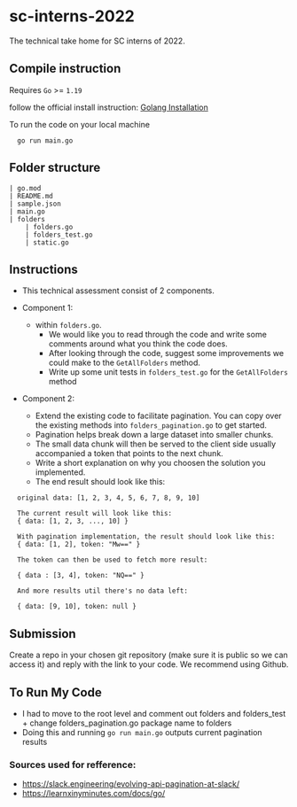 # sc-interns-2022

The technical take home for SC interns of 2022.

## Compile instruction

Requires `Go` >= `1.19`

follow the official install instruction: [Golang Installation](https://go.dev/doc/install)

To run the code on your local machine
```
  go run main.go
```

## Folder structure

```
| go.mod
| README.md
| sample.json
| main.go
| folders
    | folders.go
    | folders_test.go
    | static.go
```

## Instructions

- This technical assessment consist of 2 components.
- Component 1:
  - within `folders.go`. 
    - We would like you to read through the code and write some comments around what you think the code does.
    - After looking through the code, suggest some improvements we could make to the `GetAllFolders` method.
    - Write up some unit tests in `folders_test.go` for the `GetAllFolders` method

- Component 2:
  - Extend the existing code to facilitate pagination. You can copy over the existing methods into `folders_pagination.go` to get started.
  - Pagination helps break down a large dataset into smaller chunks.
  - The small data chunk will then be served to the client side usually accompanied a token that points to the next chunk.
  - Write a short explanation on why you choosen the solution you implemented.
  - The end result should look like this:
```
  original data: [1, 2, 3, 4, 5, 6, 7, 8, 9, 10]
  
  The current result will look like this:
  { data: [1, 2, 3, ..., 10] }
  
  With pagination implementation, the result should look like this: 
  { data: [1, 2], token: "Mw==" }

  The token can then be used to fetch more result:
  
  { data : [3, 4], token: "NQ==" }

  And more results util there's no data left:
  
  { data: [9, 10], token: null }
```

## Submission

Create a repo in your chosen git repository (make sure it is public so we can access it) and reply with the link to your code. We recommend using Github.

## To Run My Code

- I had to move to the root level and comment out folders and folders_test + change folders_pagination.go package name to folders
- Doing this and running `go run main.go` outputs current pagination results 


### Sources used for refference: 
- https://slack.engineering/evolving-api-pagination-at-slack/
- https://learnxinyminutes.com/docs/go/